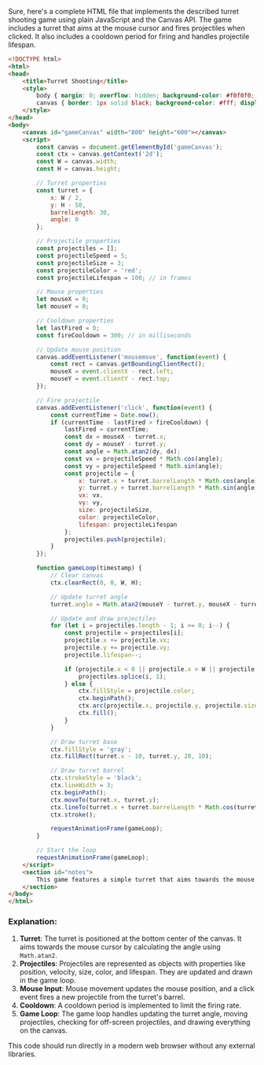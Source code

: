 Sure, here's a complete HTML file that implements the described turret shooting game using plain JavaScript and the Canvas API. The game includes a turret that aims at the mouse cursor and fires projectiles when clicked. It also includes a cooldown period for firing and handles projectile lifespan.

```html
<!DOCTYPE html>
<html>
<head>
    <title>Turret Shooting</title>
    <style>
        body { margin: 0; overflow: hidden; background-color: #f0f0f0; }
        canvas { border: 1px solid black; background-color: #fff; display: block; margin: 20px auto; }
    </style>
</head>
<body>
    <canvas id="gameCanvas" width="800" height="600"></canvas>
    <script>
        const canvas = document.getElementById('gameCanvas');
        const ctx = canvas.getContext('2d');
        const W = canvas.width;
        const H = canvas.height;

        // Turret properties
        const turret = {
            x: W / 2,
            y: H - 50,
            barrelLength: 30,
            angle: 0
        };

        // Projectile properties
        const projectiles = [];
        const projectileSpeed = 5;
        const projectileSize = 3;
        const projectileColor = 'red';
        const projectileLifespan = 100; // in frames

        // Mouse properties
        let mouseX = 0;
        let mouseY = 0;

        // Cooldown properties
        let lastFired = 0;
        const fireCooldown = 300; // in milliseconds

        // Update mouse position
        canvas.addEventListener('mousemove', function(event) {
            const rect = canvas.getBoundingClientRect();
            mouseX = event.clientX - rect.left;
            mouseY = event.clientY - rect.top;
        });

        // Fire projectile
        canvas.addEventListener('click', function(event) {
            const currentTime = Date.now();
            if (currentTime - lastFired > fireCooldown) {
                lastFired = currentTime;
                const dx = mouseX - turret.x;
                const dy = mouseY - turret.y;
                const angle = Math.atan2(dy, dx);
                const vx = projectileSpeed * Math.cos(angle);
                const vy = projectileSpeed * Math.sin(angle);
                const projectile = {
                    x: turret.x + turret.barrelLength * Math.cos(angle),
                    y: turret.y + turret.barrelLength * Math.sin(angle),
                    vx: vx,
                    vy: vy,
                    size: projectileSize,
                    color: projectileColor,
                    lifespan: projectileLifespan
                };
                projectiles.push(projectile);
            }
        });

        function gameLoop(timestamp) {
            // Clear canvas
            ctx.clearRect(0, 0, W, H);

            // Update turret angle
            turret.angle = Math.atan2(mouseY - turret.y, mouseX - turret.x);

            // Update and draw projectiles
            for (let i = projectiles.length - 1; i >= 0; i--) {
                const projectile = projectiles[i];
                projectile.x += projectile.vx;
                projectile.y += projectile.vy;
                projectile.lifespan--;

                if (projectile.x < 0 || projectile.x > W || projectile.y < 0 || projectile.y > H || projectile.lifespan <= 0) {
                    projectiles.splice(i, 1);
                } else {
                    ctx.fillStyle = projectile.color;
                    ctx.beginPath();
                    ctx.arc(projectile.x, projectile.y, projectile.size, 0, Math.PI * 2);
                    ctx.fill();
                }
            }

            // Draw turret base
            ctx.fillStyle = 'gray';
            ctx.fillRect(turret.x - 10, turret.y, 20, 10);

            // Draw turret barrel
            ctx.strokeStyle = 'black';
            ctx.lineWidth = 3;
            ctx.beginPath();
            ctx.moveTo(turret.x, turret.y);
            ctx.lineTo(turret.x + turret.barrelLength * Math.cos(turret.angle), turret.y + turret.barrelLength * Math.sin(turret.angle));
            ctx.stroke();

            requestAnimationFrame(gameLoop);
        }

        // Start the loop
        requestAnimationFrame(gameLoop);
    </script>
    <section id="notes">
        This game features a simple turret that aims towards the mouse cursor and fires projectiles when clicked. The firing rate is limited by a cooldown period, and projectiles have a lifespan after which they are removed from the screen.
    </section>
</body>
</html>
```

### Explanation:
1. **Turret**: The turret is positioned at the bottom center of the canvas. It aims towards the mouse cursor by calculating the angle using `Math.atan2`.
2. **Projectiles**: Projectiles are represented as objects with properties like position, velocity, size, color, and lifespan. They are updated and drawn in the game loop.
3. **Mouse Input**: Mouse movement updates the mouse position, and a click event fires a new projectile from the turret's barrel.
4. **Cooldown**: A cooldown period is implemented to limit the firing rate.
5. **Game Loop**: The game loop handles updating the turret angle, moving projectiles, checking for off-screen projectiles, and drawing everything on the canvas.

This code should run directly in a modern web browser without any external libraries.
 <!-- 109.83s -->